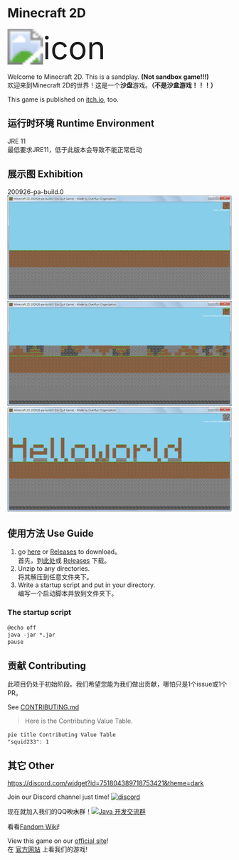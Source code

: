 # Minecraft 2D
<img src="icon.png" alt="icon" style="zoom:500%;" />

Welcome to Minecraft 2D. This is a sandplay. **(Not sandbox game!!!)**  
欢迎来到Minecraft 2D的世界！这是一个**沙盘**游戏。**（不是沙盒游戏！！！）**

This game is published on [itch.io](https://squid33.itch.io/minecraft2d), too.

## 运行时环境 Runtime Environment
JRE 11  
最低要求JRE11，低于此版本会导致不能正常启动

## 展示图 Exhibition
200926-pa-build.0  
![200926-build0-0](/img/200926-0-0.png)![200926-build0-1](/img/200926-0-1.png)![200926-build0-2](/img/200926-0-2.png)

## 使用方法 Use Guide
1. go [here](/archives) or [Releases](https://github.com/Over-Run/Minecraft2D/releases) to download。  
首先，到[此处](/archives)或 [Releases](https://github.com/Over-Run/Minecraft2D/releases) 下载。
2. Unzip to any directories.  
将其解压到任意文件夹下。
3. Write a startup script and put in your directory.  
编写一个启动脚本并放到文件夹下。

### The startup script
```batch
@echo off
java -jar *.jar
pause
```

## 贡献 Contributing
此项目仍处于初始阶段。我们希望您能为我们做出贡献，哪怕只是1个issue或1个PR。

See [CONTRIBUTING.md](CONTRIBUTING.md)

> Here is the Contributing Value Table.

```mermaid
pie title Contributing Value Table
"squid233": 1
```

## 其它 Other
https://discord.com/widget?id=751804389718753421&theme=dark

Join our Discord channel just time! [![discord](https://img.shields.io/discord/751804389718753421)](https://discord.gg/ydYzTKV)

现在就加入我们的QQ<span class="mask" title="你知道的太多了"><s>吹水</s></span>群！[![Java 开发交流群](https://pub.idqqimg.com/wpa/images/group.png)](https://qm.qq.com/cgi-bin/qm/qr?k=efwa2cjVSs-S_UorWELGd45SPTJBTGV6&jump_from=webapi)

看看[Fandom Wiki](https://minecraft2d.fandom.com/zh/wiki/)!

View this game on our [official site](https://Over-Run.github.io/minecraft2d)!  
在 [官方网站](https://Over-Run.github.io/minecraft2d) 上看我们的游戏!
